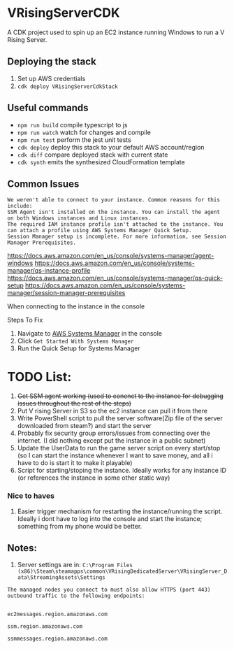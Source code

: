 # VRisingServerCDK

A CDK project used to spin up an EC2 instance running Windows to run a V Rising Server.

## Deploying the stack
1. Set up AWS credentials 
2. `cdk deploy VRisingServerCdkStack`
## Useful commands

* `npm run build`   compile typescript to js
* `npm run watch`   watch for changes and compile
* `npm run test`    perform the jest unit tests
* `cdk deploy`      deploy this stack to your default AWS account/region
* `cdk diff`        compare deployed stack with current state
* `cdk synth`       emits the synthesized CloudFormation template





## Common Issues

```
We weren't able to connect to your instance. Common reasons for this include:
SSM Agent isn't installed on the instance. You can install the agent on both Windows instances and Linux instances.
The required IAM instance profile isn't attached to the instance. You can attach a profile using AWS Systems Manager Quick Setup.
Session Manager setup is incomplete. For more information, see Session Manager Prerequisites.
```
https://docs.aws.amazon.com/en_us/console/systems-manager/agent-windows
https://docs.aws.amazon.com/en_us/console/systems-manager/qs-instance-profile
https://docs.aws.amazon.com/en_us/console/systems-manager/qs-quick-setup
https://docs.aws.amazon.com/en_us/console/systems-manager/session-manager-prerequisites

When connecting to the instance in the console

Steps To Fix 
1. Navigate to [AWS Systems Manager](https://us-west-2.console.aws.amazon.com/systems-manager/home?region=us-west-2) in the console
2. Click `Get Started With Systems Manager`
3. Run the Quick Setup for Systems Manager

# TODO List:
1. ~~Get SSM agent working (used to conenct to the instance for debugging issues throughout the rest of the steps)~~
2. Put V rising Server in S3 so the ec2 instance can pull it from there
3. Write PowerShell script to pull the server software(Zip file of the server downloaded from steam?) and start the server
4. Probably fix security group errors/issues from connecting over the internet. (I did nothing except put the instance in a public subnet)
5. Update the UserData to run the game server script on every start/stop (so I can start the instance whenever I want to save money, and all i have to do is start it to make it playable)
6. Script for starting/stoping the instance. Ideally works for any instance ID (or references the instance in some other static way)

### Nice to haves
1. Easier trigger mechanism for restarting the instance/running the script. Ideally i dont have to log into the console and start the instance; something from my phone would be better.

## Notes:
1. Server settings are in: `C:\Program Files (x86)\Steam\steamapps\common\VRisingDedicatedServer\VRisingServer_Data\StreamingAssets\Settings`



```
The managed nodes you connect to must also allow HTTPS (port 443) outbound traffic to the following endpoints:


ec2messages.region.amazonaws.com

ssm.region.amazonaws.com

ssmmessages.region.amazonaws.com

```